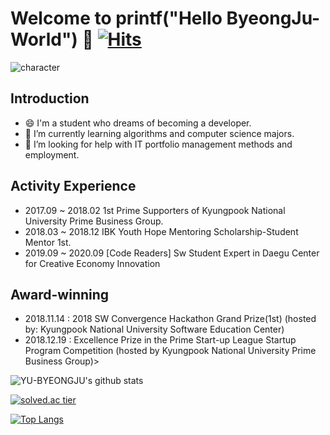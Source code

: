 # Welcome to printf("Hello ByeongJu-World") 👋  [![Hits](https://hits.seeyoufarm.com/api/count/incr/badge.svg?url=https%3A%2F%2Fgithub.com%2FYU-BYEONGJU&count_bg=%23E195EB&title_bg=%23FFF9F9&icon=&icon_color=%23686363&title=hits&edge_flat=false)](https://hits.seeyoufarm.com)

![character](https://github.com/YU-BYEONGJU/YU-BYEONGJU/blob/main/character.jpeg)


## Introduction 
- 😄 I'm a student who dreams of becoming a developer.
- 🔭 I’m currently learning algorithms and computer science majors.
- 🌱 I’m looking for help with IT portfolio management methods and employment.

## Activity Experience
- 2017.09 ~ 2018.02 1st Prime Supporters of Kyungpook National University Prime Business Group.
- 2018.03 ~ 2018.12 IBK Youth Hope Mentoring Scholarship-Student Mentor 1st.
- 2019.09 ~ 2020.09 [Code Readers] Sw Student Expert in Daegu Center for Creative Economy Innovation 


## Award-winning
- 2018.11.14 : 2018 SW Convergence Hackathon Grand Prize(1st) (hosted by: Kyungpook National University Software Education Center)
- 2018.12.19 : Excellence Prize in the Prime Start-up League Startup Program Competition (hosted by Kyungpook National University Prime Business Group)>

![YU-BYEONGJU's github stats](https://github-readme-stats.vercel.app/api?username=YU-BYEONGJU&show_icons=true)


[![solved.ac tier](http://mazassumnida.wtf/api/generate_badge?boj=qudwn8712)](https://solved.ac/kinetic27)


[![Top Langs](https://github-readme-stats.vercel.app/api/top-langs/?username=YU-BYEONGJU)](https://github.com/anuraghazra/github-readme-stats)
